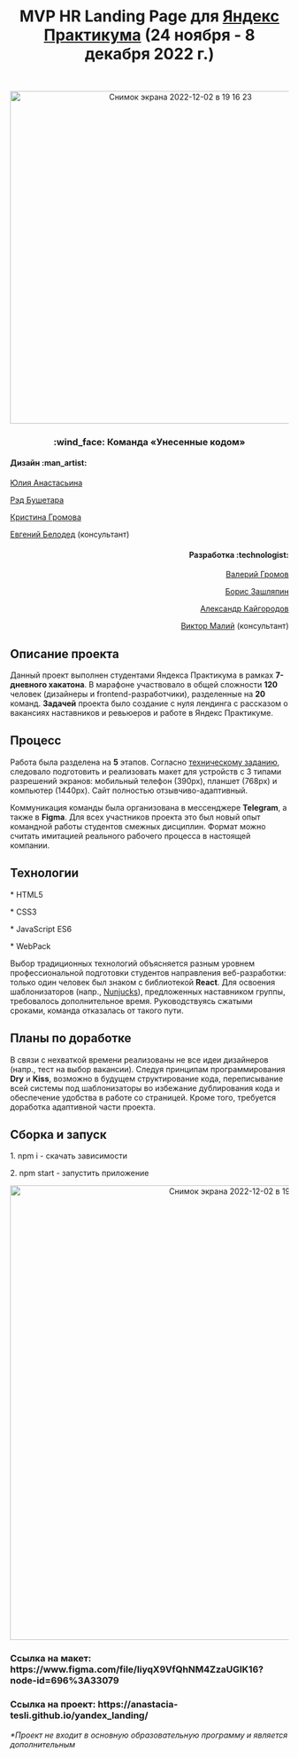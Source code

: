 <h1 align="center">MVP HR Landing Page для <a href="https://practicum.yandex.ru/">Яндекс Практикума</a> (24 ноября - 8 декабря 2022 г.)</h1>

<br>

<p align="center">
  <img width="600" alt="Снимок экрана 2022-12-02 в 19 16 23" src="https://user-images.githubusercontent.com/108838349/205341313-a1af4683-07cc-4df1-aaa0-28d2727b509a.png">
</p>

<h3 align="center">:wind_face: Команда &laquo;Унесенные кодом&raquo;</h1>
<h4 align="left">Дизайн :man_artist:</h4>
<p align="left"><a href="https://www.behance.net/juliaanastasina">Юлия Анастасьина</a></p>
<p align="left"><a href="https://www.behance.net/redbushetara">Рэд Бушетара</a></p>
<p align="left"><a href="https://www.behance.net/krsgromov">Кристина Громова</a></p>
<p align="left"><a href="https://www.instagram.com/beladzed/">Евгений Белодед</a> (консультант)</p>

 <h4 align="right">Разработка :technologist:</h4>
 <p align="right"><a href="https://github.com/Valery-Gromov" align="right">Валерий Громов</a></p>
 <p align="right"><a href="https://github.com/elrouss">Борис Зашляпин</a></p>
 <p align="right"><a href="https://github.com/alexs41">Александр Кайгородов</a></p>
 <p align="right"><a href="https://job.sys4tec.com/pathes/development-and-testing/#:~:text=QA%20Automation-,%D0%92%D0%B8%D0%BA%D1%82%D0%BE%D1%80,-%D0%9C%D0%B0%D0%BB%D0%B8%D0%B9">Виктор Малий</a> (консультант)</p>
<h2>Описание проекта</h2>
Данный проект выполнен студентами Яндекса Практикума в рамках <b>7-дневного хакатона</b>. В марафоне участвовало в общей сложности <b>120</b> человек (дизайнеры и frontend-разработчики), разделенные на <b>20</b> команд. <b>Задачей</b> проекта было создание с нуля лендинга с рассказом о вакансиях наставников и ревьюеров и работе в Яндекс Практикуме.

<h2>Процесс</h2>
<p>Работа была разделена на <b>5</b> этапов. Согласно <a href="https://docs.google.com/document/d/1I6PlVA5Xy9cBUCJ2QAsnfDf8gD9KtL45o6571QhMfXs/edit">техническому заданию</a>, следовало подготовить и реализовать макет для устройств с 3 типами разрешений экранов: мобильный телефон (390px), планшет (768px) и компьютер (1440px). Сайт полностью отзывчиво-адаптивный.</p><p>Коммуникация команды была организована в мессенджере <b>Telegram</b>, а также в <b>Figma</b>. Для всех участников проекта это был новый опыт командной работы студентов смежных дисциплин. Формат можно считать имитацией реального рабочего процесса в настоящей компании.</p>

<h2>Технологии</h2>
<p>* HTML5</p>
<p>* CSS3</p>
<p>* JavaScript ES6</p>
<p>* WebPack</p>
<p>Выбор традиционных технологий объясняется разным уровнем профессиональной подготовки студентов направления веб-разработки: только один человек был знаком с библиотекой <b>React</b>. Для освоения шаблонизаторов (напр., <a href="https://mozilla.github.io/nunjucks/">Nunjucks</a>), предложенных наставником группы, требовалось дополнительное время. Руководствуясь сжатыми сроками, команда отказалась от такого пути.</p>

<h2>Планы по доработке</h2>
<p>В связи с нехваткой времени реализованы не все идеи дизайнеров (напр., тест на выбор вакансии). Следуя принципам программирования <b>Dry</b> и <b>Kiss</b>, возможно в будущем структирование кода, переписывание всей системы под шаблонизаторы во избежание дублирования кода и обеспечение удобства в работе со страницей. Кроме того, требуется доработка адаптивной части проекта.</p>

<h2>Сборка и запуск</h2>
<p>1. npm i - cкачать зависимости</p>
<p>2. npm start - запустить приложение</p>

<p align="center">
  <img width="820" alt="Снимок экрана 2022-12-02 в 19 24 25" src="https://user-images.githubusercontent.com/108838349/205341400-f02c7ae1-dcb5-4303-9970-c6ef18cf8ff9.png">
</p>
<h3>Ссылка на макет: https://www.figma.com/file/IiyqX9VfQhNM4ZzaUGIK16?node-id=696%3A33079</h3>
<h3>Ссылка на проект: https://anastacia-tesli.github.io/yandex_landing/</h3>
<p><i>*Проект не входит в основную образовательную программу и является дополнительным</i></p>
